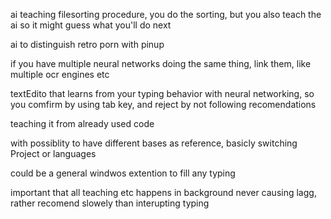 ai teaching filesorting procedure,
you do the sorting,
but you also teach the ai so it might guess what you'll do next

ai to distinguish retro porn with pinup

if you have multiple neural networks doing the same thing, link them, like multiple ocr engines etc

textEdito that learns from your typing behavior with neural networking, so you comfirm by using tab key, and reject by not following recomendations

teaching it from already used code

with possiblity to have different bases as reference, basicly switching Project or languages

could be a general windwos extention to fill any typing

important that all teaching etc happens in background never causing lagg, rather recomend slowely than interupting typing
